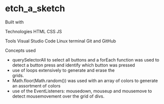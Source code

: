 # etch_a_sketch


Built with

Technologies
HTML
CSS
JS


Tools
Visual Studio Code
Linux terminal
Git and GitHub


Concepts used
- querySelectorAll to select all buttons and a forEach function was used to detect a button press and identify which button was pressed
- use of loops extensively to generate and erase the <div> grids.
- Math.floor(Math.random()) was used with an array of colors to generate an assortment of colors
- use of the EventListeners: mousedown, mouseup and mousemove to detect mousemovement over the grid of divs. 